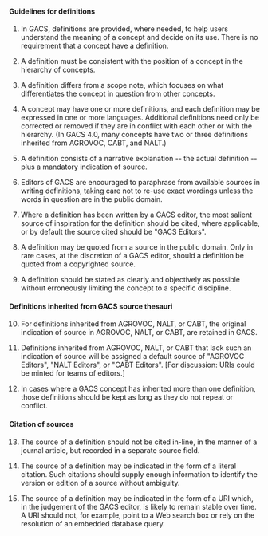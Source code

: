 #### Guidelines for definitions

1. In GACS, definitions are provided, where needed, to help users understand
   the meaning of a concept and decide on its use.  There is no requirement
   that a concept have a definition.

2. A definition must be consistent with the position of a concept in the 
   hierarchy of concepts.

3. A definition differs from a scope note, which focuses on what differentiates
   the concept in question from other concepts.

4. A concept may have one or more definitions, and each definition may be
   expressed in one or more languages.   Additional definitions need only be
   corrected or removed if they are in conflict with each other or with the
   hierarchy.  (In GACS 4.0, many concepts have two or three definitions
   inherited from AGROVOC, CABT, and NALT.)
   
5. A definition consists of a narrative explanation -- the actual definition --
   plus a mandatory indication of source.

6. Editors of GACS are encouraged to paraphrase from available sources 
   in writing definitions, taking care not to re-use exact wordings unless
   the words in question are in the public domain.
   
7. Where a definition has been written by a GACS editor, the most salient
   source of inspiration for the definition should be cited, where applicable,
   or by default the source cited should be "GACS Editors".  

8. A definition may be quoted from a source in the public domain.  Only in 
   rare cases, at the discretion of a GACS editor, should a definition be 
   quoted from a copyrighted source.

9. A definition should be stated as clearly and objectively as possible 
   without erroneously limiting the concept to a specific discipline.  

#### Definitions inherited from GACS source thesauri

10. For definitions inherited from AGROVOC, NALT, or CABT, the original 
    indication of source in AGROVOC, NALT, or CABT, are retained in 
    GACS.

11. Definitions inherited from AGROVOC, NALT, or CABT that lack such an
    indication of source will be assigned a default source of "AGROVOC 
    Editors", "NALT Editors", or "CABT Editors".  [For discussion: URIs 
    could be minted for teams of editors.]

12. In cases where a GACS concept has inherited more than one 
    definition, those definitions should be kept as long as they do not 
    repeat or conflict.

#### Citation of sources

13. The source of a definition should not be cited in-line, in the manner 
    of a journal article, but recorded in a separate source field.

14. The source of a definition may be indicated in the form of a literal
    citation.  Such citations should supply enough information to identify
    the version or edition of a source without ambiguity.

15. The source of a definition may be indicated in the form of a URI which,
    in the judgement of the GACS editor, is likely to remain stable over time.
    A URI should not, for example, point to a Web search box or rely on the 
    resolution of an embedded database query.


